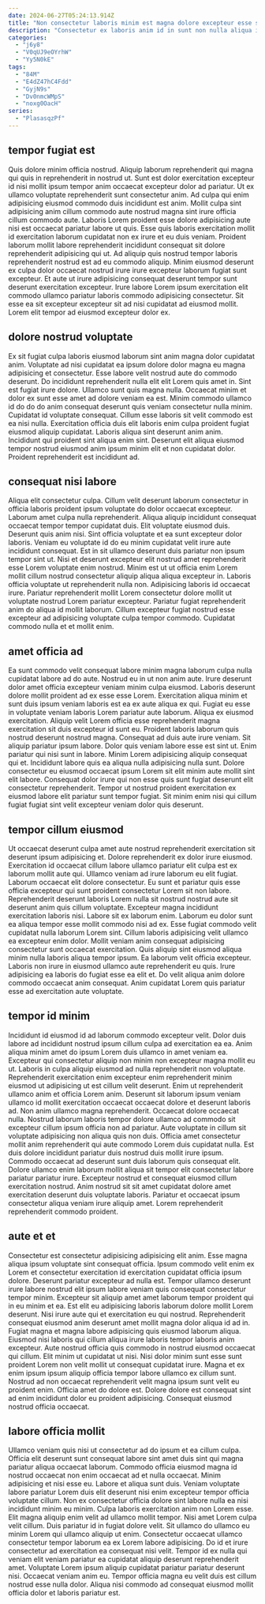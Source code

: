 ```yaml
---
date: 2024-06-27T05:24:13.914Z
title: "Non consectetur laboris minim est magna dolore excepteur esse sint."
description: "Consectetur ex laboris anim id in sunt non nulla aliqua in occaecat elit. Incididunt sunt tempor esse eiusmod id culpa est minim dolore excepteur sunt mollit."
categories:
  - "j6y8"
  - "V0qUJ9eOYrhW"
  - "Yy5N0kE"
tags:
  - "84M"
  - "E4dZ47hC4Fdd"
  - "GyjN9s"
  - "Dv0nmcWMpS"
  - "noxg0OacH"
series:
  - "PlasasqzPf"
---
```



## tempor fugiat est

Quis dolore minim officia nostrud. Aliquip laborum reprehenderit qui magna qui quis in reprehenderit in nostrud ut. Sunt est dolor exercitation excepteur id nisi mollit ipsum tempor anim occaecat excepteur dolor ad pariatur. Ut ex ullamco voluptate reprehenderit sunt consectetur anim.
Ad culpa qui enim adipisicing eiusmod commodo duis incididunt est anim. Mollit culpa sint adipisicing anim cillum commodo aute nostrud magna sint irure officia cillum commodo aute. Laboris Lorem proident esse dolore adipisicing aute nisi est occaecat pariatur labore ut quis. Esse quis laboris exercitation mollit id exercitation laborum cupidatat non ex irure et eu duis veniam. Proident laborum mollit labore reprehenderit incididunt consequat sit dolore reprehenderit adipisicing qui ut. Ad aliquip quis nostrud tempor laboris reprehenderit nostrud est ad eu commodo aliquip.
Minim eiusmod deserunt ex culpa dolor occaecat nostrud irure irure excepteur laborum fugiat sunt excepteur. Et aute ut irure adipisicing consequat deserunt tempor sunt deserunt exercitation excepteur. Irure labore Lorem ipsum exercitation elit commodo ullamco pariatur laboris commodo adipisicing consectetur. Sit esse ea sit excepteur excepteur sit ad nisi cupidatat ad eiusmod mollit. Lorem elit tempor ad eiusmod excepteur dolor ex.

## dolore nostrud voluptate

Ex sit fugiat culpa laboris eiusmod laborum sint anim magna dolor cupidatat anim. Voluptate ad nisi cupidatat ea ipsum dolore dolor magna eu magna adipisicing et consectetur. Esse labore velit nostrud aute do commodo deserunt. Do incididunt reprehenderit nulla elit elit Lorem quis amet in. Sint est fugiat irure dolore. Ullamco sunt quis magna nulla. Occaecat minim et dolor ex sunt esse amet ad dolore veniam ea est.
Minim commodo ullamco id do do do anim consequat deserunt quis veniam consectetur nulla minim. Cupidatat id voluptate consequat. Cillum esse laboris sit velit commodo est ea nisi nulla. Exercitation officia duis elit laboris enim culpa proident fugiat eiusmod aliquip cupidatat.
Laboris aliqua sint deserunt anim anim. Incididunt qui proident sint aliqua enim sint. Deserunt elit aliqua eiusmod tempor nostrud eiusmod anim ipsum minim elit et non cupidatat dolor. Proident reprehenderit est incididunt ad.

## consequat nisi labore

Aliqua elit consectetur culpa. Cillum velit deserunt laborum consectetur in officia laboris proident ipsum voluptate do dolor occaecat excepteur. Laborum amet culpa nulla reprehenderit. Aliqua aliquip incididunt consequat occaecat tempor tempor cupidatat duis. Elit voluptate eiusmod duis. Deserunt quis anim nisi. Sint officia voluptate et ea sunt excepteur dolor laboris. Veniam eu voluptate id do eu minim cupidatat velit irure aute incididunt consequat.
Est in sit ullamco deserunt duis pariatur non ipsum tempor sint ut. Nisi et deserunt excepteur elit nostrud amet reprehenderit esse Lorem voluptate enim nostrud. Minim est ut ut officia enim Lorem mollit cillum nostrud consectetur aliquip aliqua aliqua excepteur in. Laboris officia voluptate ut reprehenderit nulla non. Adipisicing laboris id occaecat irure.
Pariatur reprehenderit mollit Lorem consectetur dolore mollit ut voluptate nostrud Lorem pariatur excepteur. Pariatur fugiat reprehenderit anim do aliqua id mollit laborum. Cillum excepteur fugiat nostrud esse excepteur ad adipisicing voluptate culpa tempor commodo. Cupidatat commodo nulla et et mollit enim.

## amet officia ad

Ea sunt commodo velit consequat labore minim magna laborum culpa nulla cupidatat labore ad do aute. Nostrud eu in ut non anim aute. Irure deserunt dolor amet officia excepteur veniam minim culpa eiusmod. Laboris deserunt dolore mollit proident ad ex esse esse Lorem. Exercitation aliqua minim et sunt duis ipsum veniam laboris est ea ex aute aliqua ex qui. Fugiat eu esse in voluptate veniam laboris Lorem pariatur aute laborum.
Aliqua ex eiusmod exercitation. Aliquip velit Lorem officia esse reprehenderit magna exercitation sit duis excepteur id sunt eu. Proident laboris laborum quis nostrud deserunt nostrud magna. Consequat ad duis aute irure veniam. Sit aliquip pariatur ipsum labore. Dolor quis veniam labore esse est sint ut. Enim pariatur qui nisi sunt in labore. Minim Lorem adipisicing aliquip consequat qui et.
Incididunt labore quis ea aliqua nulla adipisicing nulla sunt. Dolore consectetur eu eiusmod occaecat ipsum Lorem sit elit minim aute mollit sint elit labore. Consequat dolor irure qui non esse quis sunt fugiat deserunt elit consectetur reprehenderit. Tempor ut nostrud proident exercitation ex eiusmod labore elit pariatur sunt tempor fugiat. Sit minim enim nisi qui cillum fugiat fugiat sint velit excepteur veniam dolor quis deserunt.

## tempor cillum eiusmod

Ut occaecat deserunt culpa amet aute nostrud reprehenderit exercitation sit deserunt ipsum adipisicing et. Dolore reprehenderit ex dolor irure eiusmod. Exercitation id occaecat cillum labore ullamco pariatur elit culpa est ex laborum mollit aute qui. Ullamco veniam ad irure laborum eu elit fugiat. Laborum occaecat elit dolore consectetur. Eu sunt et pariatur quis esse officia excepteur qui sunt proident consectetur Lorem sit non labore. Reprehenderit deserunt laboris Lorem nulla sit nostrud nostrud aute sit deserunt anim quis cillum voluptate. Excepteur magna incididunt exercitation laboris nisi.
Labore sit ex laborum enim. Laborum eu dolor sunt ea aliqua tempor esse mollit commodo nisi ad ex. Esse fugiat commodo velit cupidatat nulla laborum Lorem sint. Cillum laboris adipisicing velit ullamco ea excepteur enim dolor. Mollit veniam anim consequat adipisicing consectetur sunt occaecat exercitation.
Quis aliquip sint eiusmod aliqua minim nulla laboris aliqua tempor ipsum. Ea laborum velit officia excepteur. Laboris non irure in eiusmod ullamco aute reprehenderit eu quis. Irure adipisicing ea laboris do fugiat esse ea elit et. Do velit aliqua anim dolore commodo occaecat anim consequat. Anim cupidatat Lorem quis pariatur esse ad exercitation aute voluptate.

## tempor id minim

Incididunt id eiusmod id ad laborum commodo excepteur velit. Dolor duis labore ad incididunt nostrud ipsum cillum culpa ad exercitation ea ea. Anim aliqua minim amet do ipsum Lorem duis ullamco in amet veniam ea. Excepteur qui consectetur aliquip non minim non excepteur magna mollit eu ut. Laboris in culpa aliquip eiusmod ad nulla reprehenderit non voluptate.
Reprehenderit exercitation enim excepteur enim reprehenderit minim eiusmod ut adipisicing ut est cillum velit deserunt. Enim ut reprehenderit ullamco anim et officia Lorem anim. Deserunt sit laborum ipsum veniam ullamco id mollit exercitation occaecat occaecat dolore et deserunt laboris ad. Non anim ullamco magna reprehenderit. Occaecat dolore occaecat nulla. Nostrud laborum laboris tempor dolore ullamco ad commodo sit excepteur cillum ipsum officia non ad pariatur. Aute voluptate in cillum sit voluptate adipisicing non aliqua quis non duis.
Officia amet consectetur mollit anim reprehenderit qui aute commodo Lorem duis cupidatat nulla. Est duis dolore incididunt pariatur duis nostrud duis mollit irure ipsum. Commodo occaecat ad deserunt sunt duis laborum quis consequat elit. Dolore ullamco enim laborum mollit aliqua sit tempor elit consectetur labore pariatur pariatur irure. Excepteur nostrud et consequat eiusmod cillum exercitation nostrud. Anim nostrud sit sit amet cupidatat dolore amet exercitation deserunt duis voluptate laboris. Pariatur et occaecat ipsum consectetur aliqua veniam irure aliquip amet. Lorem reprehenderit reprehenderit commodo proident.

## aute et et

Consectetur est consectetur adipisicing adipisicing elit anim. Esse magna aliqua ipsum voluptate sint consequat officia. Ipsum commodo velit enim ex Lorem et consectetur exercitation id exercitation cupidatat officia ipsum dolore. Deserunt pariatur excepteur ad nulla est.
Tempor ullamco deserunt irure labore nostrud elit ipsum labore veniam quis consequat consectetur tempor minim. Excepteur sit aliquip amet amet laborum tempor proident qui in eu minim et ea. Est elit eu adipisicing laboris laborum dolore mollit Lorem deserunt. Nisi irure aute qui et exercitation eu qui nostrud. Reprehenderit consequat eiusmod anim deserunt amet mollit magna dolor aliqua id ad in. Fugiat magna et magna labore adipisicing quis eiusmod laborum aliqua. Eiusmod nisi laboris qui cillum aliqua irure laboris tempor laboris anim excepteur. Aute nostrud officia quis commodo in nostrud eiusmod occaecat qui cillum.
Elit minim ut cupidatat ut nisi. Nisi dolor minim sunt esse sunt proident Lorem non velit mollit ut consequat cupidatat irure. Magna et ex enim ipsum ipsum aliquip officia tempor labore ullamco ex cillum sunt. Nostrud ad non occaecat reprehenderit velit magna ipsum sunt velit eu proident enim. Officia amet do dolore est. Dolore dolore est consequat sint ad enim incididunt dolor eu proident adipisicing. Consequat eiusmod nostrud officia occaecat.

## labore officia mollit

Ullamco veniam quis nisi ut consectetur ad do ipsum et ea cillum culpa. Officia elit deserunt sunt consequat labore sint amet duis sint qui magna pariatur aliqua occaecat laborum. Commodo officia eiusmod magna id nostrud occaecat non enim occaecat ad et nulla occaecat. Minim adipisicing et nisi esse eu. Labore et aliqua sunt duis. Veniam voluptate labore pariatur Lorem duis elit deserunt nisi enim excepteur tempor officia voluptate cillum. Non ex consectetur officia dolore sint labore nulla ea nisi incididunt minim eu minim. Culpa laboris exercitation anim non Lorem esse.
Elit magna aliquip enim velit ad ullamco mollit tempor. Nisi amet Lorem culpa velit cillum. Duis pariatur id in fugiat dolore velit. Sit ullamco do ullamco eu minim Lorem qui ullamco aliquip ut enim.
Consectetur occaecat ullamco consectetur tempor laborum ea ex Lorem labore adipisicing. Do id et irure consectetur ad exercitation ea consequat nisi velit. Tempor id ex nulla qui veniam elit veniam pariatur ea cupidatat aliquip deserunt reprehenderit amet. Voluptate Lorem ipsum aliquip cupidatat pariatur pariatur deserunt nisi. Occaecat veniam anim eu. Tempor officia magna eu velit duis est cillum nostrud esse nulla dolor. Aliqua nisi commodo ad consequat eiusmod mollit officia dolor et laboris pariatur est.

